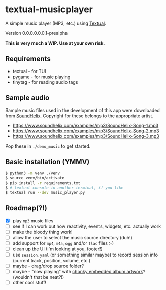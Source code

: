 # textual-musicplayer

A simple music player (MP3, etc.) using [Textual](https://textual.textualize.io/).

Version 0.0.0.0.0.0.1-prealpha

**This is very much a WIP. Use at your own risk.**

## Requirements

- textual - for TUI
- pygame - for music playing
- tinytag - for reading audio tags

## Sample audio

Sample music files used in the development of this app were downloaded from [SoundHelix](https://www.soundhelix.com/).  Copyright for these belongs to the appropriate artist.

- https://www.soundhelix.com/examples/mp3/SoundHelix-Song-1.mp3
- https://www.soundhelix.com/examples/mp3/SoundHelix-Song-2.mp3
- https://www.soundhelix.com/examples/mp3/SoundHelix-Song-3.mp3

Pop these in `./demo_music` to get started.

## Basic installation (YMMV)

```bash
$ python3 -m venv ./venv
$ source venv/bin/activate
$ pip install -r requirements.txt
$ # textual console in another terminal, if you like
$ textual run --dev music_player.py
```

## Roadmap(?!)

- [x] play `mp3` music files
- [ ] see if I can work out how reactivity, events, widgets, etc. actually work
- [ ] make the bloody thing work!
- [ ] allow the user to select the music source directory (duh!)
- [ ] add support for `mp4`, `m4a`, `ogg` and/or `flac` files :-)
- [ ] clean up the UI (I'm looking at you, footer!)
- [ ] use `session.yaml` (or something similar maybe) to record session info (current track, position, volume, etc.)
- [ ] maybe - drag/drop source folder?
- [ ] maybe - "now playing" with [chonky embedded album artwork](https://github.com/darrenburns/rich-pixels)? (wouldn't that be neat?!)
- [ ] other cool stuff!
